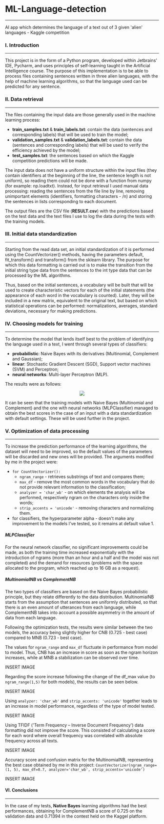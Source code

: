 # ML-Language-detection

---

AI app which determines the language of a text out of 3 given 'alien' languages - Kaggle competition

### I. Introduction

---

This project is in the form of a Python program, developed within Jetbrains' IDE, Pycharm, and uses principles of self-learning taught in the Artificial Intelligence course. The purpose of this implementation is to be able to process files containing sentences written in three alien languages, with the help of machine learning algorithms, so that the language used can be predicted for any sentence.

### II. Data retrieval

---

The files containing the input data are those generally used in the machine learning process:
- **train_samples.txt** & **train_labels.txt**:
contain the data (sentences and corresponding labels) that will be used to train the model;
- **validation_samples.txt** & **validation_labels.txt**:
contain the data (sentences and corresponding labels) that will be used to verify the efficiency achieved by the model;
- **test_samples.txt**:
the sentences based on which the Kaggle competition predictions will be made.

The input data does not have a uniform structure within the input files (they contain identifiers at the beginning of the line, the sentence length is not uniform), so reading them could not be done with a function from numpy (for example: np.loadtxt). Instead, for input retrieval I used manual data processing: reading the sentences from the file line by line, removing unimportant elements (identifiers, formatting characters - /n) and storing the sentences in lists corresponding to each document.

The output files are the CSV file (**RESULT.csv**) with the predictions based on the test data and the text files I use to log the data during the tests with the training models.

### III. Initial data standardization

---

Starting from the read data set, an initial standardization of it is performed using the CountVectorizer() methods, having the parameters default, fit_transform() and transform() from the sklearn library. The purpose for which this data formatting is carried out is to make the transition from the initial string type data from the sentences to the int type data that can be processed by the ML algorithms.

Thus, based on the initial sentences, a vocabulary will be built that will be used to create characteristic vectors for each of the initial statements (the appearance of each word in the vocabulary is counted). Later, they will be included in a new matrix, equivalent to the original text, but based on which statistical operations can be performed: normalizations, averages, standard deviations, necessary for making predictions.

### IV. Choosing models for training

---

To determine the model that lends itself best to the problem of identifying the language used in a text, I went through several types of classifiers: 
- **probabilistic**:
  Naive Bayes with its derivatives (Multinomial, Complement and Gaussian);
- **linear**:
  Stochastic Gradient Descent (SGD), Support vector machines (SVM) and Perceptron;
- **neural networks**:
  Multi-layer Perceptron (MLP). 

The results were as follows:

<p align="center">
  <img src="../img/img1.png">
</p>

It can be seen that the training models with Naive Bayes (Multinomial and Complement) and the one with neural networks (MLPClassifier) ​​managed to obtain the best scores in the case of an input with a data standardization with default settings. These will be used further in the project.

### V. Optimization of data processing

---

To increase the prediction performance of the learning algorithms, the dataset will need to be improved, so the default values of the parameters will be discarded and new ones will be provided. The arguments modified by me in the project were:
- `for CountVectorizer():`
    - `ngram_range` - retrieves substrings of text and compares them;
    - `max_df` - remove the most common words in the vocabulary that do not provide relevant information to the classification;
    - `analyzer = 'char_wb'` - on which elements the analysis will be performed, respectively ngram on the characters only inside the words;
    - `strip_accents = 'unicode'` - removing characters and normalizing them.
 - for classifiers, the hyperparameter alpha - doesn't make any improvement to the models I've tested, so it remains at default value 1.
 
##### MLPClassifier

For the neural network classifier, no significant improvements could be made, as both the training time increased exponentially with the introduction of ngrams (more than an hour and a half and the model was not completed) and the demand for resources (problems with the space allocated to the program, which reached up to 16 GB as a request).

##### MultinomialNB vs ComplementNB

The two types of classifiers are based on the Naive Bayes probabilistic principle, but they relate differently to the data distribution. MultinomialNB starts from the assumption that sentences are uniformly distributed, so that there is an even amount of utterances from each language, while ComplementNB takes into account a possible asymmetry in the amount of data from each language.

Following the optimization tests, the results were similar between the two models, the accuracy being slightly higher for CNB (0.725 - best case) compared to MNB (0.723 - best case).

The values for `ngram_range` and `max_df` fluctuate in performance from model to model. Thus, CNB has an increase in score as soon as the ngram horizon increases, while at MNB a stabilization can be observed over time.

INSERT IMAGE

Regarding the score increase following the change of the df_max value (to `ngram_range(1,5)` for both models), the results can be seen below.

INSERT IMAGE

Using `analyzer: 'char_wb'` and `strip_accents: 'unicode'` together leads to an increase in model performance, regardless of the type of model tested.

INSERT IMAGE

Using TFIDF ('Term Frequency – Inverse Document Frequency') data formatting did not improve the score. This consisted of calculating a score for each word where overall frequency was correlated with absolute frequency across all texts.

INSERT IMAGE

Accuracy score and confusion matrix for the MultinomialNB, representing the best case obtained by me in this project:
`CountVectorizer(ngram_range=(1, 5), max_df=0.7, analyzer='char_wb', strip_accents='unicode')` 
 
 INSERT IMAGE
 
#### VI. Conclusions

---

In the case of my tests, **Native Bayes** learning algorithms had the best performances, obtaining for ComplementNB a score of 0.725 on the validation data and 0.71394 in the contest held on the Kaggel platform.
